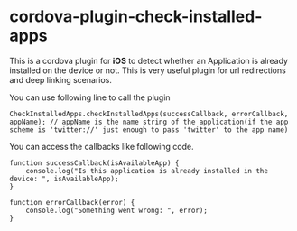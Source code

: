 # cordova-plugin-check-installed-apps
This is a cordova plugin for **iOS** to detect whether an Application is already installed on the device or not. This is very useful plugin for url redirections and deep linking scenarios.

You can use following line to call the plugin
```
CheckInstalledApps.checkInstalledApps(successCallback, errorCallback, appName); // appName is the name string of the application(if the app scheme is 'twitter://' just enough to pass 'twitter' to the app name)
```

You can access the callbacks like following code.
```
function successCallback(isAvailableApp) {
    console.log("Is this application is already installed in the device: ", isAvailableApp);
}

function errorCallback(error) {
    console.log("Something went wrong: ", error);
}
```
